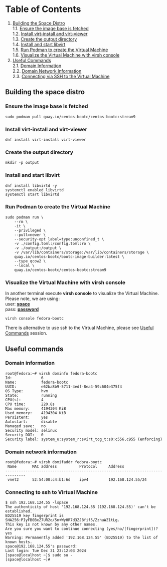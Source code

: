 # Table of Contents

1. [Building the Space Distro](#building-the-space-distro)  
   1.1. [Ensure the image base is fetched](#ensure-the-image-base-is-fetched)  
   1.2. [Install virt-install and virt-viewer](#install-virt-install-and-virt-viewer)  
   1.3. [Create the output directory](#create-the-output-directory)  
   1.4. [Install and start libvirt](#install-and-start-libvirt)  
   1.5. [Run Podman to create the Virtual Machine](#run-podman-to-create-the-virtual-machine)  
   1.6. [Visualize the Virtual Machine with virsh console](#visualize-the-virtual-machine-with-virsh-console)  
2. [Useful Commands](#useful-commands)  
   2.1. [Domain Information](#domain-information)  
   2.2. [Domain Network Information](#domain-network-information)  
   2.3. [Connecting via SSH to the Virtual Machine](#connecting-via-ssh-to-the-virtual-machine)  

## Building the space distro

### Ensure the image base is fetched

```console
sudo podman pull quay.io/centos-bootc/centos-bootc:stream9
```

### Install virt-install and virt-viewer

```console
dnf install virt-install virt-viewer
```

### Create the output directory

```console
mkdir -p output
```

### Install and start libvirt

```console
dnf install libvirtd -y
systemctl enabled libvirtd
systemctl start libvirtd
```

### Run Podman to create the Virtual Machine

```console
sudo podman run \
    --rm \
    -it \
    --privileged \
    --pull=newer \
    --security-opt label=type:unconfined_t \
    -v ./config.toml:/config.toml:ro \
    -v ./output:/output \
    -v /var/lib/containers/storage:/var/lib/containers/storage \
    quay.io/centos-bootc/bootc-image-builder:latest \
    --type qcow2 \
    --local \
    quay.io/centos-bootc/centos-bootc:stream9
```

### Visualize the Virtual Machine with virsh console
   In another terminal execute **virsh console** to visualize the Virtual Machine.  
   Please note, we are using:  
      user: [**space**](https://github.com/containers/space-grade-linux/blob/d9609f3b0dfc8b966ab6553aedbf8a55af7548df/distro/config.toml#L2)  
      pass: [**password**](https://github.com/containers/space-grade-linux/blob/d9609f3b0dfc8b966ab6553aedbf8a55af7548df/distro/config.toml#L3)  

```console
virsh console fedora-bootc
```

There is alternative to use ssh to the Virtual Machine, please see [Useful Commands](useful-commands) session.


## Useful commands

### Domain information
```console
root@fedora:~# virsh dominfo fedora-bootc
Id:             6
Name:           fedora-bootc
UUID:           e62ba8b9-5711-4edf-8ea4-59c604e375f4
OS Type:        hvm
State:          running
CPU(s):         4
CPU time:       220.8s
Max memory:     4194304 KiB
Used memory:    4194304 KiB
Persistent:     yes
Autostart:      disable
Managed save:   no
Security model: selinux
Security DOI:   0
Security label: system_u:system_r:svirt_tcg_t:s0:c556,c955 (enforcing)
```

### Domain network information

```console
root@fedora:~# virsh domifaddr fedora-bootc
 Name       MAC address          Protocol     Address
-------------------------------------------------------------------------------
 vnet2      52:54:00:c4:b1:6d    ipv4         192.168.124.55/24
```

### Connecting to ssh to Virtual Machine

```console
$ ssh 192.168.124.55 -lspace
The authenticity of host '192.168.124.55 (192.168.124.55)' can't be established.
ED25519 key fingerprint is SHA256:PIyFB0BxZ7UR2o/5n+WyHR7d3ZJ8fif5/ZzhuWZ1tLg.
This key is not known by any other names.
Are you sure you want to continue connecting (yes/no/[fingerprint])? yes
Warning: Permanently added '192.168.124.55' (ED25519) to the list of known hosts.
space@192.168.124.55's password: 
Last login: Tue Dec 31 23:12:03 2024
[space@localhost ~]$ sudo su -
[space@localhost ~]#
```
